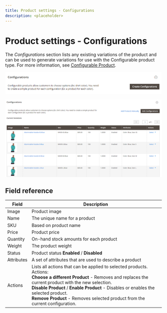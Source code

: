 ```yaml
---
title: Product settings - Configurations
description: <placeholder>
---
```

# Product settings - Configurations

The _Configurations_ section lists any existing variations of the product and can be used to generate variations for use with the Configurable product type. For more information, see [Configurable Product](product-create-configurable.md).

![Configurations Section](./assets/product-configurable-create-configurations.png)<!-- zoom -->

![Product Configurations](./assets/product-configurations-hoodie.png)<!-- zoom -->

## Field reference

|Field|Description|
|--- |--- |
|Image|Product image|
|Name|The unique name for a product|
|SKU|Based on product name|
|Price|Product price|
|Quantity|On-hand stock amounts for each product|
|Weight|The product weight|
|Status|Product status **Enabled** / **Disabled**|
|Attributes|A set of attributes that are used to describe a product|
|Actions|Lists all actions that can be applied to selected products. Actions:<br /> **Choose a different Product** - Removes and replaces the current product with the new selection.<br /> **Disable Product** / **Enable Product** - Disables or enables the selected product.<br /> **Remove Product** - Removes selected product from the current configuration.|
